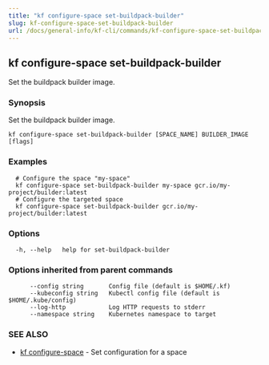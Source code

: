 ```yaml
---
title: "kf configure-space set-buildpack-builder"
slug: kf-configure-space-set-buildpack-builder
url: /docs/general-info/kf-cli/commands/kf-configure-space-set-buildpack-builder/
---
```

## kf configure-space set-buildpack-builder

Set the buildpack builder image.

### Synopsis

Set the buildpack builder image.

```
kf configure-space set-buildpack-builder [SPACE_NAME] BUILDER_IMAGE [flags]
```

### Examples

```
  # Configure the space "my-space"
  kf configure-space set-buildpack-builder my-space gcr.io/my-project/builder:latest
  # Configure the targeted space
  kf configure-space set-buildpack-builder gcr.io/my-project/builder:latest
```

### Options

```
  -h, --help   help for set-buildpack-builder
```

### Options inherited from parent commands

```
      --config string       Config file (default is $HOME/.kf)
      --kubeconfig string   Kubectl config file (default is $HOME/.kube/config)
      --log-http            Log HTTP requests to stderr
      --namespace string    Kubernetes namespace to target
```

### SEE ALSO

* [kf configure-space](/docs/general-info/kf-cli/commands/kf-configure-space/)	 - Set configuration for a space

